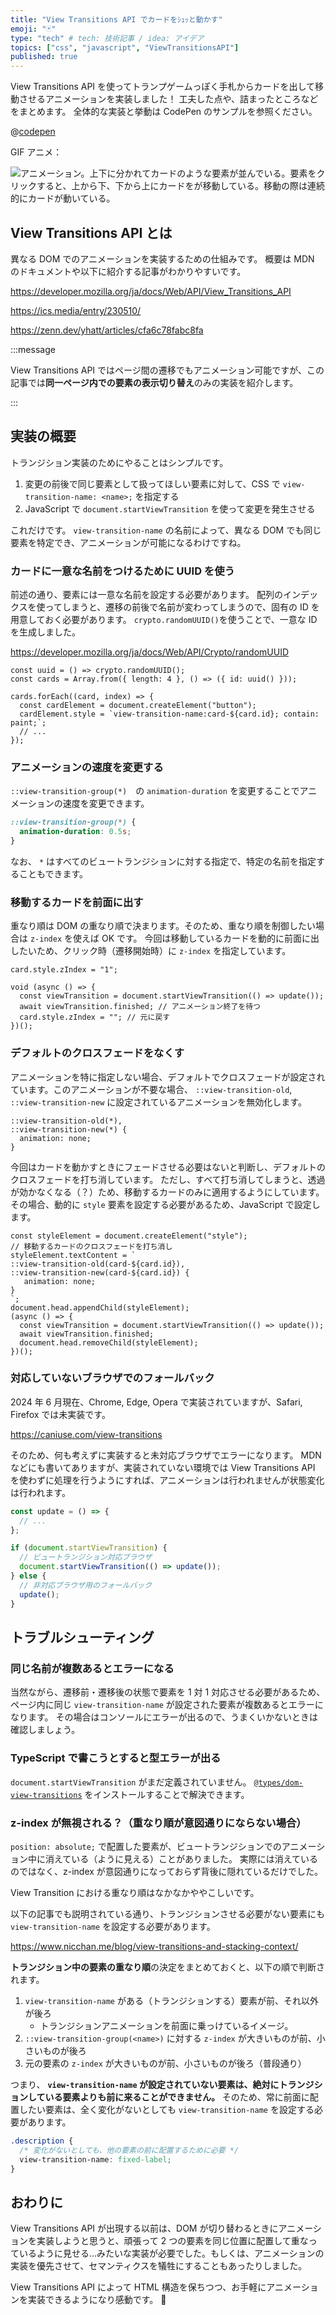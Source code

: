 ```yaml
---
title: "View Transitions API でカードをｼｭｯと動かす"
emoji: "🃏"
type: "tech" # tech: 技術記事 / idea: アイデア
topics: ["css", "javascript", "ViewTransitionsAPI"]
published: true
---
```


View Transitions API を使ってトランプゲームっぽく手札からカードを出して移動させるアニメーションを実装しました！
工夫した点や、詰まったところなどをまとめます。
全体的な実装と挙動は CodePen のサンプルを参照ください。

@[codepen](https://codepen.io/kagankan/pen/NWVpOLW)

GIF アニメ：

![アニメーション。上下に分かれてカードのような要素が並んでいる。要素をクリックすると、上から下、下から上にカードをが移動している。移動の際は連続的にカードが動いている。](/images/view-transitions-api/animation.gif)

## View Transitions API とは

異なる DOM でのアニメーションを実装するための仕組みです。
概要は MDN のドキュメントや以下に紹介する記事がわかりやすいです。

https://developer.mozilla.org/ja/docs/Web/API/View_Transitions_API

https://ics.media/entry/230510/

https://zenn.dev/yhatt/articles/cfa6c78fabc8fa

:::message

View Transitions API ではページ間の遷移でもアニメーション可能ですが、この記事では**同一ページ内での要素の表示切り替え**のみの実装を紹介します。

:::

## 実装の概要

トランジション実装のためにやることはシンプルです。

1. 変更の前後で同じ要素として扱ってほしい要素に対して、CSS で `view-transition-name: <name>;` を指定する
2. JavaScript で `document.startViewTransition` を使って変更を発生させる

これだけです。
`view-transition-name` の名前によって、異なる DOM でも同じ要素を特定でき、アニメーションが可能になるわけですね。

### カードに一意な名前をつけるために UUID を使う

前述の通り、要素には一意な名前を設定する必要があります。
配列のインデックスを使ってしまうと、遷移の前後で名前が変わってしまうので、固有の ID を用意しておく必要があります。
`crypto.randomUUID()`を使うことで、一意な ID を生成しました。

https://developer.mozilla.org/ja/docs/Web/API/Crypto/randomUUID

```js:UUIDを使って一意な名前を設定する例
const uuid = () => crypto.randomUUID();
const cards = Array.from({ length: 4 }, () => ({ id: uuid() }));

cards.forEach((card, index) => {
  const cardElement = document.createElement("button");
  cardElement.style = `view-transition-name:card-${card.id}; contain: paint;`;
  // ...
});
```

### アニメーションの速度を変更する

`::view-transition-group(*)`　の `animation-duration` を変更することでアニメーションの速度を変更できます。

```css
::view-transition-group(*) {
  animation-duration: 0.5s;
}
```

なお、 `*` はすべてのビュートランジションに対する指定で、特定の名前を指定することもできます。

### 移動するカードを前面に出す

重なり順は DOM の重なり順で決まります。そのため、重なり順を制御したい場合は `z-index` を使えば OK です。
今回は移動しているカードを動的に前面に出したいため、クリック時（遷移開始時）に `z-index` を指定しています。

```js:トランジションの最中だけ特定のカードを前面に出す例
card.style.zIndex = "1";

void (async () => {
  const viewTransition = document.startViewTransition(() => update());
  await viewTransition.finished; // アニメーション終了を待つ
  card.style.zIndex = ""; // 元に戻す
})();
```

### デフォルトのクロスフェードをなくす

アニメーションを特に指定しない場合、デフォルトでクロスフェードが設定されています。このアニメーションが不要な場合、 `::view-transition-old`, `::view-transition-new` に設定されているアニメーションを無効化します。

```css:デフォルトのクロスフェードを打ち消す例
::view-transition-old(*),
::view-transition-new(*) {
  animation: none;
}
```

今回はカードを動かすときにフェードさせる必要はないと判断し、デフォルトのクロスフェードを打ち消しています。
ただし、すべて打ち消してしまうと、透過が効かなくなる（？）ため、移動するカードのみに適用するようにしています。
その場合、動的に `style` 要素を設定する必要があるため、JavaScript で設定します。

```js:移動するカードのみに適用する例
const styleElement = document.createElement("style");
// 移動するカードのクロスフェードを打ち消し
styleElement.textContent = `
::view-transition-old(card-${card.id}),
::view-transition-new(card-${card.id}) {
   animation: none;
}
`;
document.head.appendChild(styleElement);
(async () => {
  const viewTransition = document.startViewTransition(() => update());
  await viewTransition.finished;
  document.head.removeChild(styleElement);
})();
```

### 対応していないブラウザでのフォールバック

2024 年 6 月現在、Chrome, Edge, Opera で実装されていますが、Safari, Firefox では未実装です。

https://caniuse.com/view-transitions

そのため、何も考えずに実装すると未対応ブラウザでエラーになります。
MDN などにも書いてありますが、実装されていない環境では View Transitions API を使わずに処理を行うようにすれば、アニメーションは行われませんが状態変化は行われます。

```js
const update = () => {
  // ...
};

if (document.startViewTransition) {
  // ビュートランジション対応ブラウザ
  document.startViewTransition(() => update());
} else {
  // 非対応ブラウザ用のフォールバック
  update();
}
```

## トラブルシューティング

### 同じ名前が複数あるとエラーになる

当然ながら、遷移前・遷移後の状態で要素を 1 対 1 対応させる必要があるため、ページ内に同じ `view-transition-name` が設定された要素が複数あるとエラーになります。
その場合はコンソールにエラーが出るので、うまくいかないときは確認しましょう。

### TypeScript で書こうとすると型エラーが出る

`document.startViewTransition` がまだ定義されていません。
[`@types/dom-view-transitions`](https://www.npmjs.com/package/@types/dom-view-transitions) をインストールすることで解決できます。

### z-index が無視される？（重なり順が意図通りにならない場合）

`position: absolute;` で配置した要素が、ビュートランジションでのアニメーション中に消えている（ように見える）ことがありました。
実際には消えているのではなく、z-index が意図通りになっておらず背後に隠れているだけでした。

View Transition における重なり順はなかなかややこしいです。

以下の記事でも説明されている通り、トランジションさせる必要がない要素にも `view-transition-name` を設定する必要があります。

https://www.nicchan.me/blog/view-transitions-and-stacking-context/

**トランジション中の要素の重なり順**の決定をまとめておくと、以下の順で判断されます。

1. `view-transition-name` がある（トランジションする）要素が前、それ以外が後ろ
   - トランジションアニメーションを前面に乗っけているイメージ。
2. `::view-transition-group(<name>)` に対する `z-index` が大きいものが前、小さいものが後ろ
3. 元の要素の `z-index` が大きいものが前、小さいものが後ろ（普段通り）

つまり、 **`view-transition-name` が設定されていない要素は、絶対にトランジションしている要素よりも前に来ることができません。**
そのため、常に前面に配置したい要素は、全く変化がないとしても `view-transition-name` を設定する必要があります。

```css
.description {
  /* 変化がないとしても、他の要素の前に配置するために必要 */
  view-transition-name: fixed-label;
}
```

## おわりに

View Transitions API が出現する以前は、DOM が切り替わるときにアニメーションを実装しようと思うと、頑張って 2 つの要素を同じ位置に配置して重なっているように見せる…みたいな実装が必要でした。もしくは、アニメーションの実装を優先させて、セマンティクスを犠牲にすることもあったりしました。

View Transitions API によって HTML 構造を保ちつつ、お手軽にアニメーションを実装できるようになり感動です。 🥰
